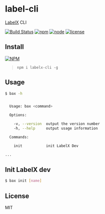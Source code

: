 # label-cli
[LabelX](https://github.com/rickyes/LabelX) CLI

[![Build Status](https://travis-ci.org/rickyes/labelx-cli.svg?branch=master)](https://travis-ci.org/rickyes/labelx-cli)
[![npm](https://img.shields.io/npm/v/npm.svg)](https://www.npmjs.com/package/labelx-cli)
[![node](https://img.shields.io/badge/node-%3E%3D8-green.svg)](https://www.npmjs.com/package/labelx-cli)
[![license](https://img.shields.io/github/license/mashape/apistatus.svg)](https://www.npmjs.com/package/labelx-cli)

## Install
[![NPM](https://nodei.co/npm/labelx-cli.png?compact=true)](https://nodei.co/npm/labelx-cli/)
> `npm i labelx-cli -g`

## Usage

```bash
$ bax -h


  Usage: bax <command>

  Options:

    -v, --version  output the version number
    -h, --help     output usage information

  Commands:

    init           init LabelX Dev

...
```

## Init LabelX dev

```bash
$ bax init [name]
```

## License

MIT
